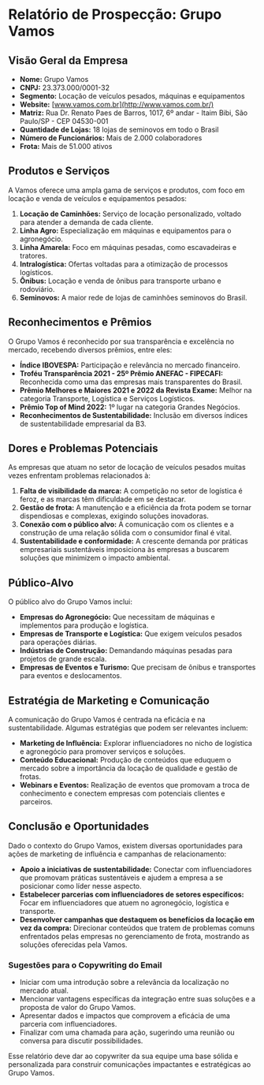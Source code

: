 # Relatório de Prospecção: Grupo Vamos

## Visão Geral da Empresa
- **Nome:** Grupo Vamos
- **CNPJ:** 23.373.000/0001-32
- **Segmento:** Locação de veículos pesados, máquinas e equipamentos
- **Website:** [www.vamos.com.br](http://www.vamos.com.br/)
- **Matriz:** Rua Dr. Renato Paes de Barros, 1017, 6º andar - Itaim Bibi, São Paulo/SP - CEP 04530-001
- **Quantidade de Lojas:** 18 lojas de seminovos em todo o Brasil
- **Número de Funcionários:** Mais de 2.000 colaboradores
- **Frota:** Mais de 51.000 ativos

## Produtos e Serviços
A Vamos oferece uma ampla gama de serviços e produtos, com foco em locação e venda de veículos e equipamentos pesados:
1. **Locação de Caminhões:** Serviço de locação personalizado, voltado para atender a demanda de cada cliente.
2. **Linha Agro:** Especialização em máquinas e equipamentos para o agronegócio.
3. **Linha Amarela:** Foco em máquinas pesadas, como escavadeiras e tratores.
4. **Intralogística:** Ofertas voltadas para a otimização de processos logísticos.
5. **Ônibus:** Locação e venda de ônibus para transporte urbano e rodoviário.
6. **Seminovos:** A maior rede de lojas de caminhões seminovos do Brasil.

## Reconhecimentos e Prêmios
O Grupo Vamos é reconhecido por sua transparência e excelência no mercado, recebendo diversos prêmios, entre eles:
- **Índice IBOVESPA:** Participação e relevância no mercado financeiro.
- **Troféu Transparência 2021 - 25º Prêmio ANEFAC - FIPECAFI:** Reconhecida como uma das empresas mais transparentes do Brasil.
- **Prêmio Melhores e Maiores 2021 e 2022 da Revista Exame:** Melhor na categoria Transporte, Logística e Serviços Logísticos.
- **Prêmio Top of Mind 2022:** 1º lugar na categoria Grandes Negócios.
- **Reconhecimentos de Sustentabilidade:** Inclusão em diversos índices de sustentabilidade empresarial da B3.

## Dores e Problemas Potenciais
As empresas que atuam no setor de locação de veículos pesados muitas vezes enfrentam problemas relacionados à:
1. **Falta de visibilidade da marca:** A competição no setor de logística é feroz, e as marcas têm dificuldade em se destacar.
2. **Gestão de frota:** A manutenção e a eficiência da frota podem se tornar dispendiosas e complexas, exigindo soluções inovadoras.
3. **Conexão com o público alvo:** A comunicação com os clientes e a construção de uma relação sólida com o consumidor final é vital.
4. **Sustentabilidade e conformidade:** A crescente demanda por práticas empresariais sustentáveis imposiciona às empresas a buscarem soluções que minimizem o impacto ambiental.

## Público-Alvo
O público alvo do Grupo Vamos inclui:
- **Empresas do Agronegócio:** Que necessitam de máquinas e implementos para produção e logística.
- **Empresas de Transporte e Logística:** Que exigem veículos pesados para operações diárias.
- **Indústrias de Construção:** Demandando máquinas pesadas para projetos de grande escala.
- **Empresas de Eventos e Turismo:** Que precisam de ônibus e transportes para eventos e deslocamentos.

## Estratégia de Marketing e Comunicação
A comunicação do Grupo Vamos é centrada na eficácia e na sustentabilidade. Algumas estratégias que podem ser relevantes incluem:
- **Marketing de Influência:** Explorar influenciadores no nicho de logística e agronegócio para promover serviços e soluções.
- **Conteúdo Educacional:** Produção de conteúdos que eduquem o mercado sobre a importância da locação de qualidade e gestão de frotas.
- **Webinars e Eventos:** Realização de eventos que promovam a troca de conhecimento e conectem empresas com potenciais clientes e parceiros.

## Conclusão e Oportunidades
Dado o contexto do Grupo Vamos, existem diversas oportunidades para ações de marketing de influência e campanhas de relacionamento:
- **Apoio a iniciativas de sustentabilidade:** Conectar com influenciadores que promovam práticas sustentáveis e ajudem a empresa a se posicionar como líder nesse aspecto.
- **Estabelecer parcerias com influenciadores de setores específicos:** Focar em influenciadores que atuem no agronegócio, logística e transporte.
- **Desenvolver campanhas que destaquem os benefícios da locação em vez da compra:** Direcionar conteúdos que tratem de problemas comuns enfrentados pelas empresas no gerenciamento de frota, mostrando as soluções oferecidas pela Vamos.

### Sugestões para o Copywriting do Email
- Iniciar com uma introdução sobre a relevância da localização no mercado atual.
- Mencionar vantagens específicas da integração entre suas soluções e a proposta de valor do Grupo Vamos.
- Apresentar dados e impactos que comprovem a eficácia de uma parceria com influenciadores.
- Finalizar com uma chamada para ação, sugerindo uma reunião ou conversa para discutir possibilidades.

Esse relatório deve dar ao copywriter da sua equipe uma base sólida e personalizada para construir comunicações impactantes e estratégicas ao Grupo Vamos.